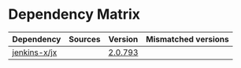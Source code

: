 # Dependency Matrix

Dependency | Sources | Version | Mismatched versions
---------- | ------- | ------- | -------------------
[jenkins-x/jx](https://github.com/jenkins-x/jx.git) |  | [2.0.793](https://github.com/jenkins-x/jx/releases/tag/v2.0.793) | 
